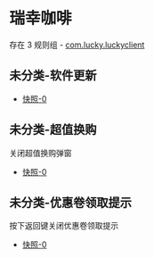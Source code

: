 # 瑞幸咖啡

存在 3 规则组 - [com.lucky.luckyclient](/src/apps/com.lucky.luckyclient.ts)

## 未分类-软件更新

- [快照-0](https://i.gkd.li/i/12846499)

## 未分类-超值换购

关闭超值换购弹窗

- [快照-0](https://i.gkd.li/i/12922834)

## 未分类-优惠卷领取提示

按下返回键关闭优惠卷领取提示

- [快照-0](https://i.gkd.li/i/13164114)

